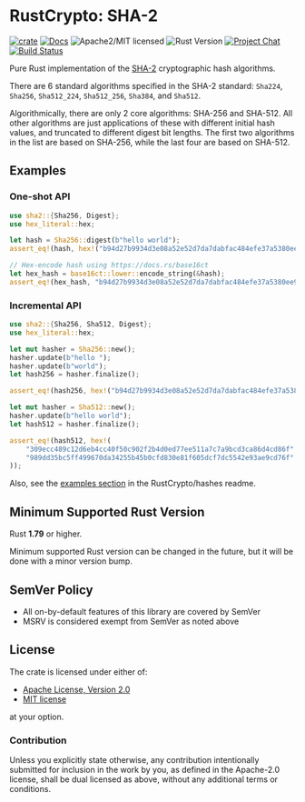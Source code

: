# RustCrypto: SHA-2

[![crate][crate-image]][crate-link]
[![Docs][docs-image]][docs-link]
![Apache2/MIT licensed][license-image]
![Rust Version][rustc-image]
[![Project Chat][chat-image]][chat-link]
[![Build Status][build-image]][build-link]

Pure Rust implementation of the [SHA-2] cryptographic hash algorithms.

There are 6 standard algorithms specified in the SHA-2 standard: 
`Sha224`, `Sha256`, `Sha512_224`, `Sha512_256`, `Sha384`, and `Sha512`.

Algorithmically, there are only 2 core algorithms: SHA-256 and SHA-512.
All other algorithms are just applications of these with different initial
hash values, and truncated to different digest bit lengths. The first two
algorithms in the list are based on SHA-256, while the last four are based
on SHA-512.

## Examples

### One-shot API

```rust
use sha2::{Sha256, Digest};
use hex_literal::hex;

let hash = Sha256::digest(b"hello world");
assert_eq!(hash, hex!("b94d27b9934d3e08a52e52d7da7dabfac484efe37a5380ee9088f7ace2efcde9"));

// Hex-encode hash using https://docs.rs/base16ct
let hex_hash = base16ct::lower::encode_string(&hash);
assert_eq!(hex_hash, "b94d27b9934d3e08a52e52d7da7dabfac484efe37a5380ee9088f7ace2efcde9");
```

### Incremental API

```rust
use sha2::{Sha256, Sha512, Digest};
use hex_literal::hex;

let mut hasher = Sha256::new();
hasher.update(b"hello ");
hasher.update(b"world");
let hash256 = hasher.finalize();

assert_eq!(hash256, hex!("b94d27b9934d3e08a52e52d7da7dabfac484efe37a5380ee9088f7ace2efcde9"));

let mut hasher = Sha512::new();
hasher.update(b"hello world");
let hash512 = hasher.finalize();

assert_eq!(hash512, hex!(
    "309ecc489c12d6eb4cc40f50c902f2b4d0ed77ee511a7c7a9bcd3ca86d4cd86f"
    "989dd35bc5ff499670da34255b45b0cfd830e81f605dcf7dc5542e93ae9cd76f"
));
```

Also, see the [examples section] in the RustCrypto/hashes readme.

## Minimum Supported Rust Version

Rust **1.79** or higher.

Minimum supported Rust version can be changed in the future, but it will be
done with a minor version bump.

## SemVer Policy

- All on-by-default features of this library are covered by SemVer
- MSRV is considered exempt from SemVer as noted above

## License

The crate is licensed under either of:

* [Apache License, Version 2.0](http://www.apache.org/licenses/LICENSE-2.0)
* [MIT license](http://opensource.org/licenses/MIT)

at your option.

### Contribution

Unless you explicitly state otherwise, any contribution intentionally submitted
for inclusion in the work by you, as defined in the Apache-2.0 license, shall be
dual licensed as above, without any additional terms or conditions.

[//]: # (badges)

[crate-image]: https://img.shields.io/crates/v/sha2.svg
[crate-link]: https://crates.io/crates/sha2
[docs-image]: https://docs.rs/sha2/badge.svg
[docs-link]: https://docs.rs/sha2/
[license-image]: https://img.shields.io/badge/license-Apache2.0/MIT-blue.svg
[rustc-image]: https://img.shields.io/badge/rustc-1.79+-blue.svg
[chat-image]: https://img.shields.io/badge/zulip-join_chat-blue.svg
[chat-link]: https://rustcrypto.zulipchat.com/#narrow/stream/260041-hashes
[build-image]: https://github.com/RustCrypto/hashes/workflows/sha2/badge.svg?branch=master
[build-link]: https://github.com/RustCrypto/hashes/actions?query=workflow%3Asha2

[//]: # (general links)

[SHA-2]: https://en.wikipedia.org/wiki/SHA-2
[examples section]: https://github.com/RustCrypto/hashes#Examples
